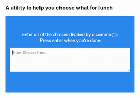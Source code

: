 ### A utility to help you choose what for lunch

<img src= "random_choice.gif" style="zoom:50%;" />

